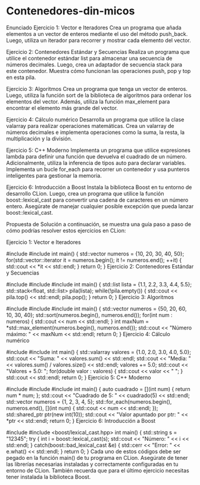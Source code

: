 # Contenedores-din-micos
Enunciado
Ejercicio 1: Vector e Iteradores Crea un programa que añada elementos a un vector de enteros mediante el uso del método push_back. Luego, utiliza un iterador para recorrer y mostrar cada elemento del vector.

Ejercicio 2: Contenedores Estándar y Secuencias Realiza un programa que utilice el contenedor estándar list para almacenar una secuencia de números decimales. Luego, crea un adaptador de secuencia stack para este contenedor. Muestra cómo funcionan las operaciones push, pop y top en esta pila.

Ejercicio 3: Algoritmos Crea un programa que tenga un vector de enteros. Luego, utiliza la función sort de la biblioteca de algoritmos para ordenar los elementos del vector. Además, utiliza la función max_element para encontrar el elemento más grande del vector.

Ejercicio 4: Cálculo numérico Desarrolla un programa que utilice la clase valarray para realizar operaciones matemáticas. Crea un valarray de números decimales e implementa operaciones como la suma, la resta, la multiplicación y la división.

Ejercicio 5: C++ Moderno Implementa un programa que utilice expresiones lambda para definir una función que devuelva el cuadrado de un número. Adicionalmente, utiliza la inferencia de tipos auto para declarar variables. Implementa un bucle for_each para recorrer un contenedor y usa punteros inteligentes para gestionar la memoria.

Ejercicio 6: Introducción a Boost Instala la biblioteca Boost en tu entorno de desarrollo CLion. Luego, crea un programa que utilice la función boost::lexical_cast para convertir una cadena de caracteres en un número entero. Asegúrate de manejar cualquier posible excepción que pueda lanzar boost::lexical_cast.

Propuesta de Solución
a continuación, se muestra una guía paso a paso de cómo podrías resolver estos ejercicios en CLion:

Ejercicio 1: Vector e Iteradores

#include <iostream>
#include <vector> int main() { std::vector<int> numeros = {10, 20, 30, 40, 50}; for(std::vector<int>::iterator it = numeros.begin(); it != numeros.end(); ++it) { std::cout << *it << std::endl; } return 0; }
Ejercicio 2: Contenedores Estándar y Secuencias

#include <iostream>
#include <list> #include <stack> int main() { std::list<float> lista = {1.1, 2.2, 3.3, 4.4, 5.5}; std::stack<float, std::list<float>> pila(lista); while(!pila.empty()) { std::cout << pila.top() << std::endl; pila.pop(); } return 0; }
Ejercicio 3: Algoritmos

#include <iostream>
#include <vector> #include <algorithm> int main() { std::vector<int> numeros = {50, 20, 60, 10, 30, 40}; std::sort(numeros.begin(), numeros.end()); for(int num : numeros) { std::cout << num << std::endl; } int maxNum = *std::max_element(numeros.begin(), numeros.end()); std::cout << "Número máximo: " << maxNum << std::endl; return 0; }
Ejercicio 4: Cálculo numérico

#include <iostream>
#include <valarray> int main() { std::valarray<double> valores = {1.0, 2.0, 3.0, 4.0, 5.0}; std::cout << "Suma: " << valores.sum() << std::endl; std::cout << "Media: " << valores.sum() / valores.size() << std::endl; valores += 5.0; std::cout << "Valores + 5.0: "; for(double valor : valores) { std::cout << valor << " "; } std::cout << std::endl; return 0; }
Ejercicio 5: C++ Moderno

#include <iostream>
#include <vector> #include <memory> int main() { auto cuadrado = [](int num) { return num * num; }; std::cout << "Cuadrado de 5: " << cuadrado(5) << std::endl; std::vector<int> numeros = {1, 2, 3, 4, 5}; std::for_each(numeros.begin(), numeros.end(), [](int num) { std::cout << num << std::endl; }); std::shared_ptr<int> ptr(new int(10)); std::cout << "Valor apuntado por ptr: " << *ptr << std::endl; return 0; }
Ejercicio 6: Introducción a Boost

#include <iostream>
#include <boost/lexical_cast.hpp> int main() { std::string s = "12345"; try { int i = boost::lexical_cast<int>(s); std::cout << "Número: " << i << std::endl; } catch(boost::bad_lexical_cast &e) { std::cerr << "Error: " << e.what() << std::endl; } return 0; }
Cada uno de estos códigos debe ser pegado en la función main() de tu programa en CLion. Asegúrate de tener las librerías necesarias instaladas y correctamente configuradas en tu entorno de CLion. También recuerda que para el último ejercicio necesitas tener instalada la biblioteca Boost.
